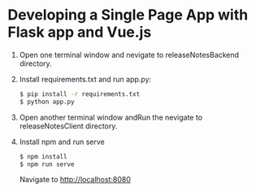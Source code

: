 # Developing a Single Page App with Flask app and Vue.js

1. Open one terminal window and nevigate to releaseNotesBackend directory.
2. Install requirements.txt and run app.py:
   
    ```sh
    $ pip install -r requirements.txt
    $ python app.py
    ```

3. Open another terminal window andRun the nevigate to releaseNotesClient directory.
4. Install npm and run serve

    ```sh
    $ npm install
    $ npm run serve
    ```

    Navigate to [http://localhost:8080](http://localhost:8080)
